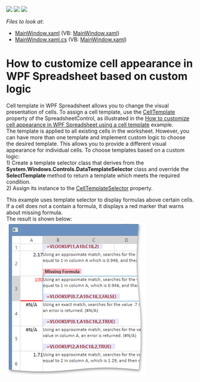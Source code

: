 <!-- default badges list -->
![](https://img.shields.io/endpoint?url=https://codecentral.devexpress.com/api/v1/VersionRange/128612682/14.1.10%2B)
[![](https://img.shields.io/badge/Open_in_DevExpress_Support_Center-FF7200?style=flat-square&logo=DevExpress&logoColor=white)](https://supportcenter.devexpress.com/ticket/details/E4985)
[![](https://img.shields.io/badge/📖_How_to_use_DevExpress_Examples-e9f6fc?style=flat-square)](https://docs.devexpress.com/GeneralInformation/403183)
<!-- default badges end -->
<!-- default file list -->
*Files to look at*:

* [MainWindow.xaml](./CS/CellTemplateSelectorExample/MainWindow.xaml) (VB: [MainWindow.xaml](./VB/CellTemplateSelectorExample/MainWindow.xaml))
* [MainWindow.xaml.cs](./CS/CellTemplateSelectorExample/MainWindow.xaml.cs) (VB: [MainWindow.xaml](./VB/CellTemplateSelectorExample/MainWindow.xaml))
<!-- default file list end -->
# How to customize cell appearance in WPF Spreadsheet based on custom logic


<p>Cell template in WPF Spreadsheet allows you to change the visual presentation of cells. To assign a cell template, use the <a href="http://help.devexpress.com/#WPF/DevExpressXpfSpreadsheetSpreadsheetControl_CellTemplatetopic"><u>CellTemplate</u></a> property of the SpreadsheetControl, as illustrated in the <a href="https://www.devexpress.com/Support/Center/p/E4984">How to customize cell appearance in WPF Spreadsheet using a cell template</a> example.<br />
The template is applied to all existing cells in the worksheet. However, you can have more than one template and implement custom logic to choose the desired template. This allows you to provide a different visual appearance for individual cells. To choose templates based on a custom logic:<br />
1) Create a template selector class that derives from the <strong>System.Windows.Controls.DataTemplateSelector</strong> class and override the <strong>SelectTemplate </strong>method to return a template which meets the required condition. <br />
2) Assign its instance to the <a href="http://help.devexpress.com/#WPF/DevExpressXpfSpreadsheetSpreadsheetControl_CellTemplateSelectortopic"><u>CellTemplateSelector</u></a> property.</p><p>This example uses template selector to display formulas above certain cells. If a cell does not a contain a formula, it displays a red marker that warns about missing formula.<br />
The result is shown below:<br />
<img src="https://raw.githubusercontent.com/DevExpress-Examples/how-to-customize-cell-appearance-in-wpf-spreadsheet-based-on-custom-logic-e4985/14.1.10+/media/172caafb-5e07-4749-9fd2-a295bc8323e7.png"></p><br />
<br />


<br/>


